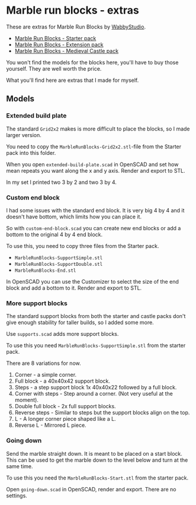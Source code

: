 # Marble run blocks - extras

These are extras for Marble Run Blocks by [WabbyStudio](https://cults3d.com/en/users/WabbyStudio/3d-models).

* [Marble Run Blocks - Starter pack](https://cults3d.com/en/3d-model/game/marble-run-blocks-starter-pack)
* [Marble Run Blocks - Extension pack](https://cults3d.com/en/3d-model/game/marble-run-blocks-extension-pack)
* [Marble Run Blocks - Medieval Castle pack](https://cults3d.com/en/3d-model/game/marble-run-blocks-medieval-castle-pack)

You won't find the models for the blocks here, you'll have to buy those yourself. They are well worth the price.

What you'll find here are extras that I made for myself.

## Models

### Extended build plate

The standard `Grid2x2` makes is more difficult to place the blocks, so I made larger version.

You need to copy the `MarbleRunBlocks-Grid2x2.stl`-file from the Starter pack into this folder.

When you open `extended-build-plate.scad` in OpenSCAD and set how mean repeats you want along the x and y axis. Render and export to STL.

In my set I printed two 3 by 2 and two 3 by 4.

### Custom end block

I had some issues with the standard end block. It is very big 4 by 4 and it doesn't have bottom, which limits how you can place it.

So with `custom-end-block.scad` you can create new end blocks or add a bottom to the original 4 by 4 end block.

To use this, you need to copy three files from the Starter pack.

* `MarbleRunBlocks-SupportSimple.stl`
* `MarbleRunBlocks-SupportDouble.stl`
* `MarbleRunBlocks-End.stl`

In OpenSCAD you can use the Customizer to select the size of the end block and add a bottom to it.
Render and export to STL.

### More support blocks

The standard support blocks from both the starter and castle packs don't give enough stability for taller builds, so I added some more.

Use `supports.scad` adds more support blocks.

To use this you need `MarbleRunBlocks-SupportSimple.stl` from the starter pack.

There are 8 variations for now.

1. Corner - a simple corner.
2. Full block - a 40x40x42 support block.
3. Steps - a step support block 1x 40x40x22 followed by a full block.
4. Corner with steps - Step around a corner. (Not very useful at the moment).
5. Double full block - 2x full support blocks.
6. Reverse steps - Similar to steps but the support blocks align on the top.
7. L - A longer corner piece shaped like a L.
8. Reverse L - Mirrored L piece.

### Going down

Send the marble straight down. It is meant to be placed on a start block.
This can be used to get the marble down to the level below and turn at the same time.

To use this you need the `MarbleRunBlocks-Start.stl` from the starter pack.

Open `going-down.scad` in OpenSCAD, render and export. There are no settings.
